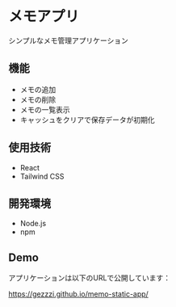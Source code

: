 # メモアプリ

シンプルなメモ管理アプリケーション

## 機能

- メモの追加
- メモの削除
- メモの一覧表示
- キャッシュをクリアで保存データが初期化

## 使用技術

- React
- Tailwind CSS

## 開発環境

- Node.js
- npm

## Demo
アプリケーションは以下のURLで公開しています：

https://gezzzi.github.io/memo-static-app/
